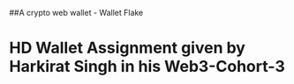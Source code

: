##A crypto web wallet - Wallet Flake
# HD Wallet Assignment given by Harkirat Singh in his Web3-Cohort-3
